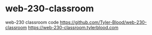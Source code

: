 # web-230-classroom
web-230 classroom code
https://github.com/Tyler-Blood/web-230-classroom
https://web-230-classroom.tylerblood.com

